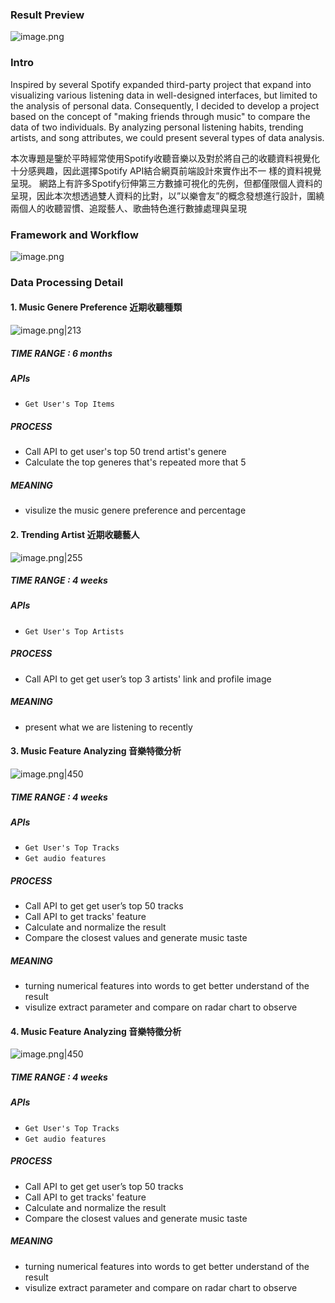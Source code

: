 ### Result Preview

![image.png](https://raw.githubusercontent.com/Ash0645/image_remote/main/202402191546709.png)

### Intro

Inspired by several Spotify expanded third-party project that expand into visualizing various listening data in well-designed interfaces, but limited to the analysis of personal data. Consequently, I decided to develop a project based on the concept of "making friends through music" to compare the data of two individuals. By analyzing personal listening habits, trending artists, and song attributes, we could present several types of data analysis.

本次專題是鑒於平時經常使用Spotify收聽音樂以及對於將自己的收聽資料視覺化十分感興趣，因此選擇Spotify API結合網頁前端設計來實作出不一 樣的資料視覺呈現。 網路上有許多Spotify衍伸第三方數據可視化的先例，但都僅限個人資料的呈現，因此本次想透過雙人資料的比對，以”以樂會友”的概念發想進行設計，圍繞兩個人的收聽習慣、追蹤藝人、歌曲特色進行數據處理與呈現

### Framework and Workflow

![image.png](https://raw.githubusercontent.com/Ash0645/image_remote/main/202402191546086.png)

### Data Processing Detail

#### 1. Music Genere Preference 近期收聽種類

![image.png|213](https://raw.githubusercontent.com/Ash0645/image_remote/main/202402191549525.png)
##### TIME RANGE : 6 months
##### APIs
- `Get User's Top Items`
##### PROCESS
- Call API to get user's top 50 trend artist's genere
- Calculate the top generes that's repeated more that 5
##### MEANING
- visulize the music genere preference and percentage

#### 2. Trending Artist 近期收聽藝人

![image.png|255](https://raw.githubusercontent.com/Ash0645/image_remote/main/202402192151449.png)
##### TIME RANGE : 4 weeks
##### APIs
- `Get User's Top Artists`
##### PROCESS
- Call API to get get user’s top 3 artists' link and profile image
##### MEANING
- present what we are listening to recently

#### 3. Music Feature Analyzing 音樂特徵分析

![image.png|450](https://raw.githubusercontent.com/Ash0645/image_remote/main/202402192205653.png)

##### TIME RANGE : 4 weeks
##### APIs
- `Get User's Top Tracks`
- `Get audio features`
##### PROCESS
- Call API to get get user’s top 50 tracks
- Call API to get tracks' feature
- Calculate and normalize the result
- Compare the closest values and generate music taste
##### MEANING
- turning numerical features into words to get better understand of the result
- visulize extract parameter and compare on radar chart to observe

#### 4. Music Feature Analyzing 音樂特徵分析

![image.png|450](https://raw.githubusercontent.com/Ash0645/image_remote/main/202402192205653.png)

##### TIME RANGE : 4 weeks
##### APIs
- `Get User's Top Tracks`
- `Get audio features`
##### PROCESS
- Call API to get get user’s top 50 tracks
- Call API to get tracks' feature
- Calculate and normalize the result
- Compare the closest values and generate music taste
##### MEANING
- turning numerical features into words to get better understand of the result
- visulize extract parameter and compare on radar chart to observe

